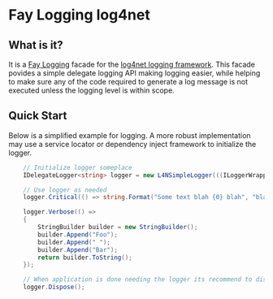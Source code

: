 Fay Logging log4net
===========

What is it?
-----------

It is a [Fay Logging][FayLog] facade for the [log4net logging framework][log4net]. This facade povides a simple delegate logging API making logging easier, while helping to make sure any of the code required to generate a log message is not executed unless the logging level is within scope.

Quick Start
---
Below is a simplified example for logging. A more robust implementation may use a service locator or dependency inject framework to initialize the logger.

```cs
    // Initialize logger someplace
    IDelegateLogger<string> logger = new L4NSimpleLogger(((ILoggerWrapper)LogManager.GetLogger("MyLogger")).Logger);

    // Use logger as needed
    logger.Critical(() => string.Format("Some text blah {0} blah", "blah"));

    logger.Verbose(() =>
    {
        StringBuilder builder = new StringBuilder();
        builder.Append("Foo");
        builder.Append(" ");
        builder.Append("Bar");
        return builder.ToString();
    });

    // When application is done needing the logger its recommend to dispose it
    logger.Dispose();
```

[FayLog]:  https://github.com/FayLibs/Fay.Logging
[log4net]: http://logging.apache.org/log4net/
